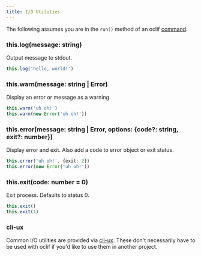 ```yaml
---
title: I/O Utilities
---
```


The following assumes you are in the `run()` method of an oclif [command](commands.md).

### this.log(message: string)

Output message to stdout.

```typescript
this.log('hello, world!')
```

### this.warn(message: string | Error)

Display an error or message as a warning

```typescript
this.warn('uh oh!')
this.warn(new Error('uh oh!'))
```

### this.error(message: string | Error, options: {code?: string, exit?: number})

Display error and exit. Also add a code to error object or exit status.

```typescript
this.error('uh oh!', {exit: 2})
this.error(new Error('uh oh!'))
```

### this.exit(code: number = 0)

Exit process. Defaults to status 0.

```typescript
this.exit()
this.exit(1)
```

### cli-ux

Common I/O utilities are provided via [cli-ux](https://github.com/oclif/cli-ux). These don't necessarily have to be used with oclif if you'd like to use them in another project.
